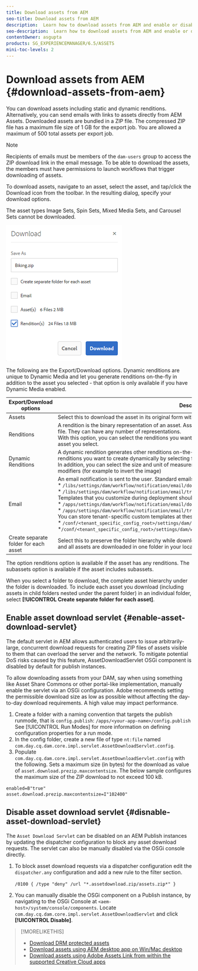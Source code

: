 ```yaml
---
title: Download assets from AEM
seo-title: Download assets from AEM
description:  Learn how to download assets from AEM and enable or disable the download functionality.
seo-description:  Learn how to download assets from AEM and enable or disable the download functionality.
contentOwner: asgupta
products: SG_EXPERIENCEMANAGER/6.5/ASSETS
mini-toc-levels: 2
---
```


# Download assets from AEM {#download-assets-from-aem}

You can download assets including static and dynamic renditions. Alternatively, you can send emails with links to assets directly from AEM Assets. Downloaded assets are bundled in a ZIP file. The compressed ZIP file has a maximum file size of 1 GB for the export job. You are allowed a maximum of 500 total assets per export job.

>[!NOTE]
>
>Recipients of emails must be members of the `dam-users` group to access the ZIP download link in the email message. To be able to download the assets, the members must have permissions to launch workflows that trigger downloading of assets.

To download assets, navigate to an asset, select the asset, and tap/click the Download icon from the toolbar. In the resulting dialog, specify your download options.

The asset types Image Sets, Spin Sets, Mixed Media Sets, and Carousel Sets cannot be downloaded.

![Available options when downloading assets from AEM Assets](assets/asset_download_dialog.png)

The following are the Export/Download options. Dynamic renditions are unique to Dynamic Media and let you generate renditions on-the-fly in addition to the asset you selected - that option is only available if you have Dynamic Media enabled.

|Export/Download options|Descriptions|
|----|----|
|Assets|Select this to download the asset in its original form without any renditions.|
|Renditions|A rendition is the binary representation of an asset. Assets have a primary representation - that of the uploaded file. They can have any number of representations. <br /> With this option, you can select the renditions you want downloaded. The renditions available depend on the asset you select.|
|Dynamic Renditions|A dynamic rendition generates other renditions on-the-fly. When you select this option, you also select the renditions you want to create dynamically by selecting from the [Image Preset](image-presets.md) list. <br />In addition, you can select the size and unit of measurement, format, color space, resolution, and any image modifiers (for example to invert the image)|
|Email|An email notification is sent to the user. Standard emails templates are available at the following locations:<br />* `/libs/settings/dam/workflow/notification/email/downloadasset` <br />* `/libs/settings/dam/workflow/notification/email/transientworkflowcompleted` <br /> Templates that you customize during deployment should be present at these locations: <br />* `/apps/settings/dam/workflow/notification/email/downloadasset`<br /> * `/apps/settings/dam/workflow/notification/email/transientworkflowcompleted` <br /> You can store tenant-specific custom templates at these locations:<br /> * `/conf/<tenant_specific_config_root>/settings/dam/workflow/notification/email/downloadasset`<br /> *`/conf/<tenant_specific_config_root>/settings/dam/workflow/notification/email/transientworkflowcompleted`|
|Create separate folder for each asset|Select this to preserve the folder hierarchy while downloading assets. By default, the folder hierarchy is ignored and all assets are downloaded in one folder in your local system.|

The option renditions option is available if the asset has any renditions. The subassets option is available if the asset includes subassets.

When you select a folder to download, the complete asset hierarchy under the folder is downloaded. To include each asset you download (including assets in child folders nested under the parent folder) in an individual folder, select **[!UICONTROL Create separate folder for each asset]**.

## Enable asset download servlet {#enable-asset-download-servlet}

The default servlet in AEM allows authenticated users to issue arbitrarily-large, concurrent download requests for creating ZIP files of assets visible to them that can overload the server and the network. To mitigate potential DoS risks caused by this feature, AssetDownloadServlet OSGi component is disabled by default for publish instances.

To allow downloading assets from your DAM, say when using something like Asset Share Commons or other portal-like implementation, manually enable the servlet via an OSGi configuration. Adobe recommends setting the permissible download size as low as possible without affecting the day-to-day download requirements. A high value may impact performance.

1. Create a folder with a naming convention that targets the publish runmode, that is `config.publish`:
`/apps/<your-app-name>/config.publish`
See [!UICONTROL Run Modes] for more information on defining configuration properties for a run mode.
1. In the config folder, create a new file of type `nt:file` named `com.day.cq.dam.core.impl.servlet.AssetDownloadServlet.config`.
1. Populate `com.day.cq.dam.core.impl.servlet.AssetDownloadServlet.config` with the following. Sets a maximum size (in bytes) for the download as value of `asset.download.prezip.maxcontentsize`. The below sample configures the maximum size of the ZIP download to not exceed 100 kB.

```
enabled=B"true"
asset.download.prezip.maxcontentsize=I"102400"
```

## Disable asset download servlet {#disnable-asset-download-servlet}

The `Asset Download Servlet` can be disabled on an AEM Publish instances by updating the dispatcher configuration to block any asset download requests. The servlet can also be manually disabled via the OSGi console directly.

1. To block asset download requests via a dispatcher configuration edit the `dispatcher.any` configuration and add a new rule to the filter section.

   ```/0100 { /type "deny" /url "*.assetdownload.zip/assets.zip*" }```

1. You can manually disable the OSGi component on a Publish instance, by navigating to the OSGi Console at `<aem-host>/system/console/components`. Locate `com.day.cq.dam.core.impl.servlet.AssetDownloadServlet` and click **[!UICONTROL Disable]**.

>[!MORELIKETHIS]
>
>* [Download DRM protected assets](drm.md)
>* [Download assets using AEM desktop app on Win/Mac desktop](https://helpx.adobe.com/experience-manager/desktop-app/aem-desktop-app.html)
>* [Download assets using Adobe Assets Link from within the supported Creative Cloud apps](https://helpx.adobe.com/enterprise/using/manage-assets-using-adobe-asset-link.html)
